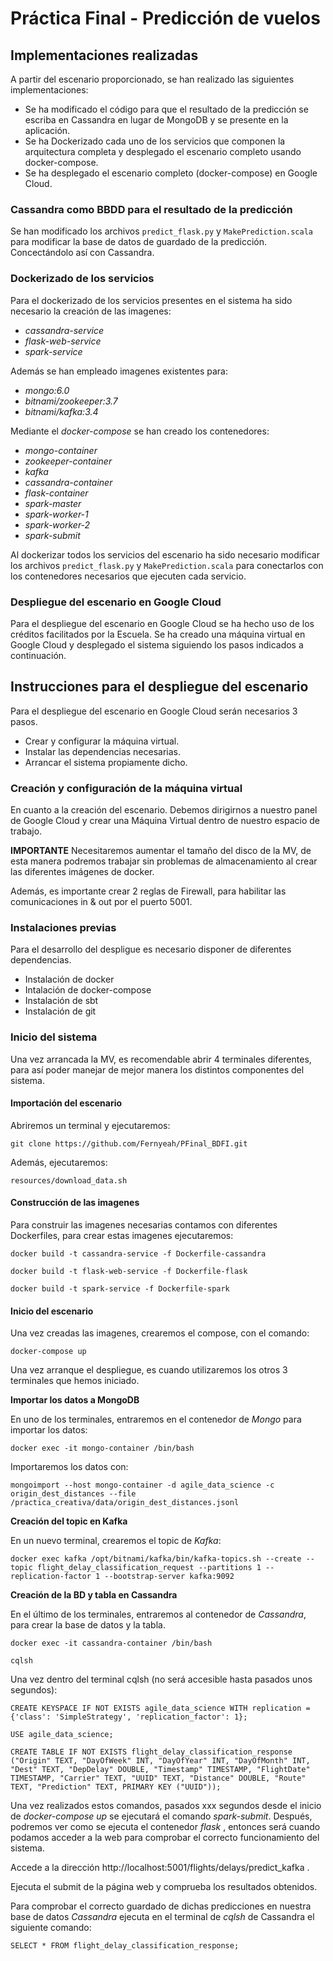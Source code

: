 # Práctica Final - Predicción de vuelos

## Implementaciones realizadas

A partir del escenario proporcionado, se han realizado las siguientes implementaciones:

- Se ha modificado el código para que el resultado de la predicción se escriba en Cassandra en lugar de MongoDB y se presente en la aplicación.
- Se ha Dockerizado cada uno de los servicios que componen la arquitectura completa y desplegado el escenario completo usando docker-compose.
- Se ha desplegado el escenario completo (docker-compose) en Google Cloud.

### Cassandra como BBDD para el resultado de la predicción

Se han modificado los archivos `predict_flask.py` y `MakePrediction.scala` para modificar la base de datos de guardado de la predicción. Concectándolo así con Cassandra.

### Dockerizado de los servicios

Para el dockerizado de los servicios presentes en el sistema ha sido necesario la creación de las imagenes:

- _cassandra-service_
- _flask-web-service_
- _spark-service_

Además se han empleado imagenes existentes para:

- _mongo:6.0_
- _bitnami/zookeeper:3.7_
- _bitnami/kafka:3.4_

Mediante el _docker-compose_ se han creado los contenedores:

- _mongo-container_
- _zookeeper-container_
- _kafka_
- _cassandra-container_
- _flask-container_
- _spark-master_
- _spark-worker-1_
- _spark-worker-2_
- _spark-submit_

Al dockerizar todos los servicios del escenario ha sido necesario modificar los archivos `predict_flask.py` y `MakePrediction.scala` para conectarlos con los contenedores necesarios que ejecuten cada servicio.

### Despliegue del escenario en Google Cloud

Para el despliegue del escenario en Google Cloud se ha hecho uso de los créditos facilitados por la Escuela. 
Se ha creado una máquina virtual en Google Cloud y desplegado el sistema siguiendo los pasos indicados a continuación.


## Instrucciones para el despliegue del escenario

Para el despliegue del escenario en Google Cloud serán necesarios 3 pasos.
- Crear y configurar la máquina virtual.
- Instalar las dependencias necesarias.
- Arrancar el sistema propiamente dicho.

### Creación y configuración de la máquina virtual

En cuanto a la creación del escenario. Debemos dirigirnos a nuestro panel de Google Cloud y crear una Máquina Virtual dentro de nuestro espacio de trabajo.

**IMPORTANTE** Necesitaremos aumentar el tamaño del disco de la MV, de esta manera podremos trabajar sin problemas de almacenamiento al crear las diferentes imágenes de docker.

Además, es importante crear 2 reglas de Firewall, para habilitar las comunicaciones in & out por el puerto 5001.

### Instalaciones previas

Para el desarrollo del despligue es necesario disponer de diferentes dependencias.

- Instalación de docker
- Intalación de docker-compose
- Instalación de sbt
- Instalación de git


### Inicio del sistema

Una vez arrancada la MV, es recomendable abrir 4 terminales diferentes, para así poder manejar de mejor manera los distintos componentes del sistema.

#### Importación del escenario

Abriremos un terminal y ejecutaremos:
```
git clone https://github.com/Fernyeah/PFinal_BDFI.git
```
Además, ejecutaremos:
```
resources/download_data.sh
```

#### Construcción de las imagenes

Para construir las imagenes necesarias contamos con diferentes Dockerfiles, para crear estas imagenes ejecutaremos:
```
docker build -t cassandra-service -f Dockerfile-cassandra
```
```
docker build -t flask-web-service -f Dockerfile-flask
```
```
docker build -t spark-service -f Dockerfile-spark 
```

#### Inicio del escenario

Una vez creadas las imagenes, crearemos el compose, con el comando:
```
docker-compose up
```

Una vez arranque el despliegue, es cuando utilizaremos los otros 3 terminales que hemos iniciado.

**Importar los datos a MongoDB**

En uno de los terminales, entraremos en el contenedor de _Mongo_ para importar los datos:
```
docker exec -it mongo-container /bin/bash
```
Importaremos los datos con:
```
mongoimport --host mongo-container -d agile_data_science -c origin_dest_distances --file /practica_creativa/data/origin_dest_distances.jsonl
```

**Creación del topic en Kafka**

En un nuevo terminal, crearemos el topic de _Kafka_:
```
docker exec kafka /opt/bitnami/kafka/bin/kafka-topics.sh --create --topic flight_delay_classification_request --partitions 1 --replication-factor 1 --bootstrap-server kafka:9092 
```

**Creación de la BD y tabla en Cassandra**

En el último de los terminales, entraremos al contenedor de _Cassandra_, para crear la base de datos y la tabla.
```
docker exec -it cassandra-container /bin/bash
```

```
cqlsh
```

Una vez dentro del terminal cqlsh (no será accesible hasta pasados unos segundos):
```
CREATE KEYSPACE IF NOT EXISTS agile_data_science WITH replication = {'class': 'SimpleStrategy', 'replication_factor': 1}; 
```

```
USE agile_data_science; 
```

```
CREATE TABLE IF NOT EXISTS flight_delay_classification_response ("Origin" TEXT, "DayOfWeek" INT, "DayOfYear" INT, "DayOfMonth" INT, "Dest" TEXT, "DepDelay" DOUBLE, "Timestamp" TIMESTAMP, "FlightDate" TIMESTAMP, "Carrier" TEXT, "UUID" TEXT, "Distance" DOUBLE, "Route" TEXT, "Prediction" TEXT, PRIMARY KEY ("UUID")); 
```

Una vez realizados estos comandos, pasados xxx segundos desde el inicio de _docker-compose up_ se ejecutará el comando _spark-submit_.
Después, podremos ver como se ejecuta el contenedor _flask_ , entonces será cuando podamos acceder a la web para comprobar el correcto funcionamiento del sistema.

Accede a la dirección http://localhost:5001/flights/delays/predict_kafka .

Ejecuta el submit de la página web y comprueba los resultados obtenidos. 

Para comprobar el correcto guardado de dichas predicciones en nuestra base de datos _Cassandra_ ejecuta en el terminal de _cqlsh_ de Cassandra el siguiente comando:
```
SELECT * FROM flight_delay_classification_response;
```

